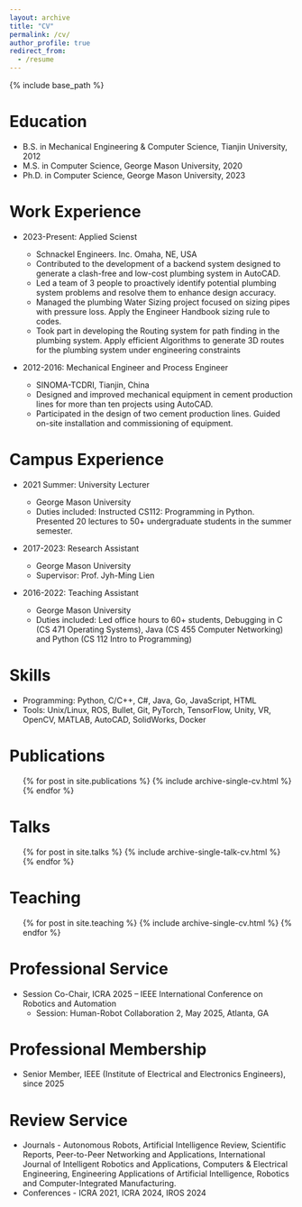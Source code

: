 ```yaml
---
layout: archive
title: "CV"
permalink: /cv/
author_profile: true
redirect_from:
  - /resume
---
```


{% include base_path %}

Education
======
* B.S. in Mechanical Engineering & Computer Science, Tianjin University, 2012
* M.S. in Computer Science, George Mason University, 2020
* Ph.D. in Computer Science, George Mason University, 2023 

Work Experience
======
* 2023-Present: Applied Scienst
  * Schnackel Engineers. Inc. Omaha, NE, USA
  * Contributed to the development of a backend system designed to generate a clash-free and low-cost plumbing system in AutoCAD.
  * Led a team of 3 people to proactively identify potential plumbing system problems and resolve them to enhance design accuracy.
  * Managed the plumbing Water Sizing project focused on sizing pipes with pressure loss. Apply the Engineer Handbook sizing rule to codes.
  * Took part in developing the Routing system for path finding in the plumbing system. Apply efficient Algorithms to generate 3D routes
for the plumbing system under engineering constraints

* 2012-2016: Mechanical Engineer and Process Engineer
  * SINOMA-TCDRI, Tianjin, China 
  * Designed and improved mechanical equipment in cement production lines for more than ten projects using AutoCAD.
  * Participated in the design of two cement production lines. Guided on-site installation and commissioning of equipment.


Campus Experience
======
* 2021 Summer: University Lecturer
  * George Mason University
  * Duties included: Instructed CS112: Programming in Python.  Presented 20 lectures to 50+ undergraduate students in the summer semester.

* 2017-2023: Research Assistant
  * George Mason University
  * Supervisor: Prof. Jyh-Ming Lien

* 2016-2022: Teaching Assistant
  * George Mason University
  * Duties included: Led office hours to 60+ students, Debugging in C (CS 471 Operating Systems), Java (CS 455 Computer Networking) and Python (CS 112 Intro to Programming)

  
Skills
======
* Programming: Python, C/C++, C#, Java, Go, JavaScript, HTML
* Tools: Unix/Linux, ROS, Bullet, Git, PyTorch, TensorFlow, Unity, VR, OpenCV, MATLAB, AutoCAD, SolidWorks, Docker

Publications
======
  <ul>{% for post in site.publications %}
    {% include archive-single-cv.html %}
  {% endfor %}</ul>
  
Talks
======
  <ul>{% for post in site.talks %}
    {% include archive-single-talk-cv.html %}
  {% endfor %}</ul>
  
Teaching
======
  <ul>{% for post in site.teaching %}
    {% include archive-single-cv.html %}
  {% endfor %}</ul>

Professional Service
======
* Session Co-Chair, ICRA 2025 – IEEE International Conference on Robotics and Automation
  * Session: Human-Robot Collaboration 2, May 2025, Atlanta, GA

Professional Membership
======
* Senior Member, IEEE (Institute of Electrical and Electronics Engineers), since 2025

Review Service
======
* Journals - Autonomous Robots, Artificial Intelligence Review, Scientific Reports, Peer-to-Peer Networking and Applications, International Journal of Intelligent Robotics and Applications, Computers & Electrical Engineering, Engineering Applications of Artificial Intelligence, Robotics and Computer-Integrated Manufacturing.
* Conferences - ICRA 2021, ICRA 2024, IROS 2024


